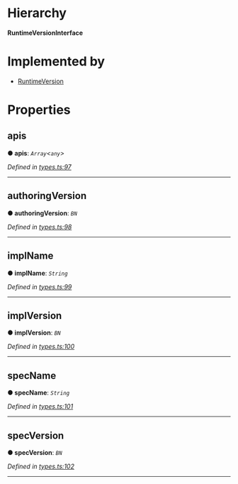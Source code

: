 

# Hierarchy

**RuntimeVersionInterface**

# Implemented by

* [RuntimeVersion](../classes/_rpc_runtimeversion_.runtimeversion.md)

# Properties

<a id="apis"></a>

##  apis

**● apis**: *`Array`<`any`>*

*Defined in [types.ts:97](https://github.com/polkadot-js/api/blob/a7f1606/packages/types/src/types.ts#L97)*

___
<a id="authoringversion"></a>

##  authoringVersion

**● authoringVersion**: *`BN`*

*Defined in [types.ts:98](https://github.com/polkadot-js/api/blob/a7f1606/packages/types/src/types.ts#L98)*

___
<a id="implname"></a>

##  implName

**● implName**: *`String`*

*Defined in [types.ts:99](https://github.com/polkadot-js/api/blob/a7f1606/packages/types/src/types.ts#L99)*

___
<a id="implversion"></a>

##  implVersion

**● implVersion**: *`BN`*

*Defined in [types.ts:100](https://github.com/polkadot-js/api/blob/a7f1606/packages/types/src/types.ts#L100)*

___
<a id="specname"></a>

##  specName

**● specName**: *`String`*

*Defined in [types.ts:101](https://github.com/polkadot-js/api/blob/a7f1606/packages/types/src/types.ts#L101)*

___
<a id="specversion"></a>

##  specVersion

**● specVersion**: *`BN`*

*Defined in [types.ts:102](https://github.com/polkadot-js/api/blob/a7f1606/packages/types/src/types.ts#L102)*

___

